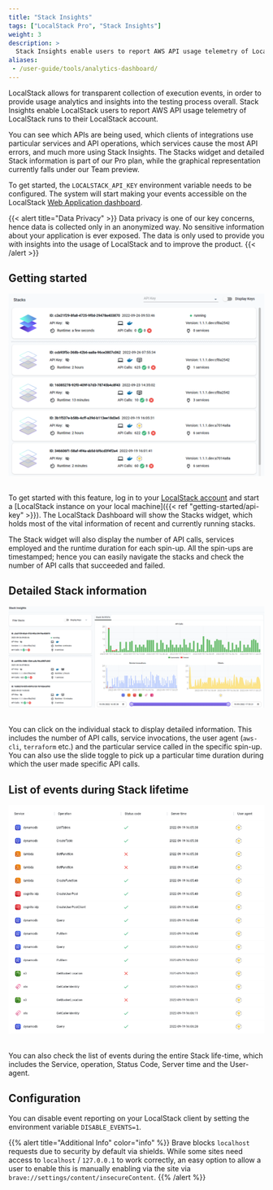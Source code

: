 ```yaml
---
title: "Stack Insights"
tags: ["LocalStack Pro", "Stack Insights"] 
weight: 3
description: >
  Stack Insights enable users to report AWS API usage telemetry of LocalStack runs to their LocalStack account.
aliases:
 - /user-guide/tools/analytics-dashboard/
---
```


LocalStack allows for transparent collection of execution events, in order to provide usage analytics and insights into the testing process overall. Stack Insights enable LocalStack users to report AWS API usage telemetry of LocalStack runs to their LocalStack account. 

You can see which APIs are being used, which clients of integrations use particular services and API operations, which services cause the most API errors, and much more using Stack Insights. The Stacks widget and detailed Stack information is part of our Pro plan, while the graphical representation currently falls under our Team preview.

To get started, the `LOCALSTACK_API_KEY` environment variable needs to be configured. The system will start making your events accessible on the LocalStack [Web Application dashboard](https://app.localstack.cloud/dashboard).

{{< alert title="Data Privacy" >}}
Data privacy is one of our key concerns, hence data is collected only in an anonymized way. No sensitive information about your application is ever exposed. The data is only used to provide you with insights into the usage of LocalStack and to improve the product.
{{< /alert >}}

## Getting started

<img src="stack-insights-getting-started.png" width="600px" alt="Stack Insights">

<br>To get started with this feature, log in to your [LocalStack account](https://app.localstack.cloud/) and start a [LocalStack instance on your local machine]({{< ref "getting-started/api-key" >}}). The LocalStack Dashboard will show the Stacks widget, which holds most of the vital information of recent and currently running stacks.

The Stack widget will also display the number of API calls, services employed and the runtime duration for each spin-up. All the spin-ups are timestamped; hence you can easily navigate the stacks and check the number of API calls that succeeded and failed.

## Detailed Stack information

<img src="detailed-stack-information.png" width="600px" alt="Detailed Stack Insights">

<br>You can click on the individual stack to display detailed information. This includes the number of API calls, service invocations, the user agent (`aws-cli`, `terraform` etc.) and the particular service called in the specific spin-up. You can also use the slide toggle to pick up a particular time duration during which the user made specific API calls.

## List of events during Stack lifetime

<img src="stack-lifetime-events.png" width="600px" alt="Stack Lifetime Events">

<br>You can also check the list of events during the entire Stack life-time, which includes the Service, operation, Status Code, Server time and the User-agent.

## Configuration

You can disable event reporting on your LocalStack client by setting the environment variable `DISABLE_EVENTS=1`.

{{% alert title="Additional Info" color="info" %}}
Brave blocks `localhost` requests due to security by default via shields. While some sites need access to `localhost` / `127.0.0.1` to work correctly, an easy option to allow a user to enable this is manually enabling via the site via `brave://settings/content/insecureContent`.
{{% /alert %}}

